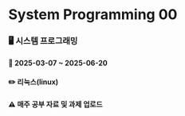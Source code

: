 # System Programming 00

### 🖥️ 시스템 프로그래밍
#### 📅 2025-03-07 ~ 2025-06-20
#### ✏️ 리눅스(linux)
#### ⚠️ 매주 공부 자료 및 과제 업로드

